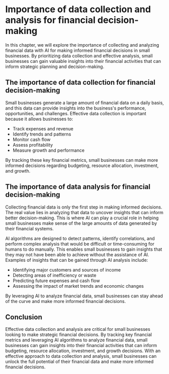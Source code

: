 # Importance of data collection and analysis for financial decision-making

In this chapter, we will explore the importance of collecting and analyzing financial data with AI for making informed financial decisions in small businesses. By prioritizing data collection and effective analysis, small businesses can gain valuable insights into their financial activities that can inform strategic planning and decision-making.

The importance of data collection for financial decision-making
---------------------------------------------------------------

Small businesses generate a large amount of financial data on a daily basis, and this data can provide insights into the business's performance, opportunities, and challenges. Effective data collection is important because it allows businesses to:

* Track expenses and revenue
* Identify trends and patterns
* Monitor cash flow
* Assess profitability
* Measure growth and performance

By tracking these key financial metrics, small businesses can make more informed decisions regarding budgeting, resource allocation, investment, and growth.

The importance of data analysis for financial decision-making
-------------------------------------------------------------

Collecting financial data is only the first step in making informed decisions. The real value lies in analyzing that data to uncover insights that can inform better decision-making. This is where AI can play a crucial role in helping small businesses make sense of the large amounts of data generated by their financial systems.

AI algorithms are designed to detect patterns, identify correlations, and perform complex analysis that would be difficult or time-consuming for humans to do manually. This enables small businesses to gain insights that they may not have been able to achieve without the assistance of AI. Examples of insights that can be gained through AI analysis include:

* Identifying major customers and sources of income
* Detecting areas of inefficiency or waste
* Predicting future expenses and cash flow
* Assessing the impact of market trends and economic changes

By leveraging AI to analyze financial data, small businesses can stay ahead of the curve and make more informed financial decisions.

Conclusion
----------

Effective data collection and analysis are critical for small businesses looking to make strategic financial decisions. By tracking key financial metrics and leveraging AI algorithms to analyze financial data, small businesses can gain insights into their financial activities that can inform budgeting, resource allocation, investment, and growth decisions. With an effective approach to data collection and analysis, small businesses can unlock the full potential of their financial data and make more informed financial decisions.
